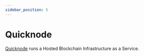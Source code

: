 ```yaml
---
sidebar_position: 5
---
```


# Quicknode

[Quicknode](https://www.quicknode.com/) runs a Hosted Blockchain Infrastructure as a Service.
